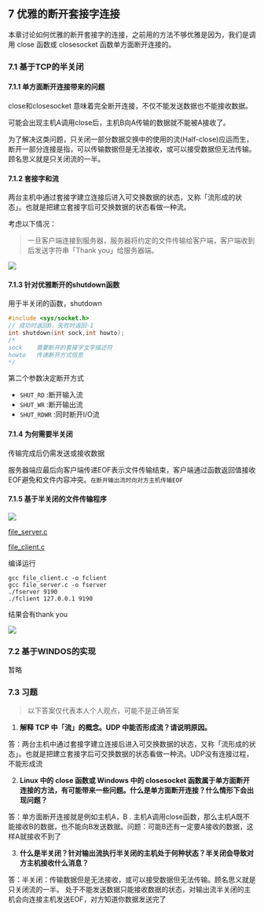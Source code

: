 ## 7 优雅的断开套接字连接

本章讨论如何优雅的断开套接字的连接，之前用的方法不够优雅是因为，我们是调用 close 函数或 closesocket 函数单方面断开连接的。

### 7.1 基于TCP的半关闭

#### 7.1.1 单方面断开连接带来的问题

close和closesocket 意味着完全断开连接，不仅不能发送数据也不能接收数据。

可能会出现主机A调用close后，主机B向A传输的数据就不能被A接收了。

为了解决这类问题，只关闭一部分数据交换中的使用的流(Half-close)应运而生，断开一部分连接是指，可以传输数据但是无法接收，或可以接受数据但无法传输。顾名思义就是只关闭流的一半。

#### 7.1.2 套接字和流

两台主机中通过套接字建立连接后进入可交换数据的状态，又称「流形成的状态」。也就是把建立套接字后可交换数据的状态看做一种流。

考虑以下情况：
> 一旦客户端连接到服务器，服务器将约定的文件传输给客户端，客户端收到后发送字符串「Thank you」给服务器端。

![](https://camo.githubusercontent.com/f649a3256efa2017799986dd6afea0120ff784eb/68747470733a2f2f692e6c6f6c692e6e65742f323031392f30312f31382f356334313263336261323564642e706e67)

#### 7.1.3 针对优雅断开的shutdown函数

用于半关闭的函数，shutdown
```c++
#include <sys/socket.h>
// 成功时返回0，失败时返回-1
int shutdown(int sock,int howto);
/*
sock    需要断开的套接字文字描述符
howto   传递断开方式信息
*/
```
第二个参数决定断开方式
- `SHUT_RD` :断开输入流
- `SHUT_WR` :断开输出流
- `SHUT_RDWR` :同时断开I/O流

#### 7.1.4 为何需要半关闭

传输完成后仍需发送或接收数据

服务器端应最后向客户端传递EOF表示文件传输结束，客户端通过函数返回值接收EOF避免和文件内容冲突。`在断开输出流时向对方主机传输EOF`

#### 7.1.5 基于半关闭的文件传输程序

![](https://camo.githubusercontent.com/cdce176536821331fcc4a264652f66a0ae217417/68747470733a2f2f692e6c6f6c692e6e65742f323031392f30312f31382f356334313332363238306162352e706e67)



[file_server.c](./file_server.c)

[file_client.c](./file_client.c)

编译运行
```
gcc file_client.c -o fclient
gcc file_server.c -o fserver
./fserver 9190
./fclient 127.0.0.1 9190
```
结果会有thank you

![](https://s2.ax1x.com/2019/02/04/kJlfeS.png)

### 7.2 基于WINDOS的实现 

暂略

### 7.3 习题

> 以下答案仅代表本人个人观点，可能不是正确答案

1. **解释 TCP 中「流」的概念。UDP 中能否形成流？请说明原因。**

答：两台主机中通过套接字建立连接后进入可交换数据的状态，又称「流形成的状态」。也就是把建立套接字后可交换数据的状态看做一种流。UDP没有连接过程，不能形成流

2. **Linux 中的 close 函数或 Windows 中的 closesocket 函数属于单方面断开连接的方法，有可能带来一些问题。什么是单方面断开连接？什么情形下会出现问题？**

答：单方面断开连接就是例如主机A，B . 主机A调用close函数，那么主机A既不能接收B的数据，也不能向B发送数据。问题：可能B还有一定要A接收的数据，这样A就接收不到了

3. **什么是半关闭？针对输出流执行半关闭的主机处于何种状态？半关闭会导致对方主机接收什么消息？**

答：半关闭：传输数据但是无法接收，或可以接受数据但无法传输。顾名思义就是只关闭流的一半。 处于不能发送数据只能接收数据的状态，对输出流半关闭的主机会向连接主机发送EOF，对方知道你数据发送完了
